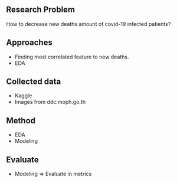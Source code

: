 ## Research Problem
How to decrease new deaths amount of covid-19 infected patients?

## Approaches
- Finding most correlated feature to new deaths.
- EDA

## Collected data
- Kaggle
- Images from ddc.moph.go.th

## Method
- EDA
- Modeling

## Evaluate
- Modeling => Evaluate in metrics